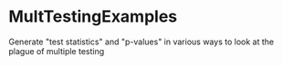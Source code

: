# MultTestingExamples

Generate "test statistics" and "p-values" in various ways to look at the plague of multiple testing

